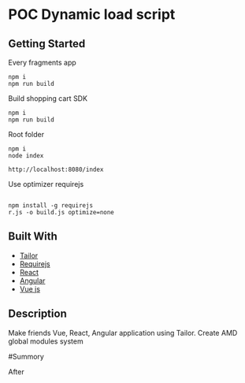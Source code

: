 # POC Dynamic load script

## Getting Started

Every fragments app 
```
npm i
npm run build
```

Build shopping cart SDK

```
npm i
npm run build
```


Root folder

```
npm i
node index

http://localhost:8080/index
```

Use optimizer requirejs

```

npm install -g requirejs
r.js -o build.js optimize=none

```

## Built With 

* [Tailor](https://github.com/zalando/tailor)
* [Requirejs](http://requirejs.org/) 
* [React](https://reactjs.org/) 
* [Angular](https://angularjs.org/) 
* [Vue js](https://vuejs.org/)

## Description
Make friends Vue, React, Angular application using Tailor.
Create AMD global modules system 



#Summory

After 

